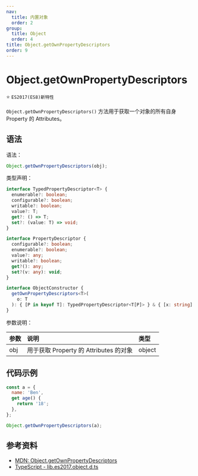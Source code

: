 ```yaml
---
nav:
  title: 内置对象
  order: 2
group:
  title: Object
  order: 4
title: Object.getOwnPropertyDescriptors
order: 9
---
```


# Object.getOwnPropertyDescriptors

⭐️ `ES2017(ES8)新特性`

`Object.getOwnPropertyDescriptors()` 方法用于获取一个对象的所有自身 Property 的 Attributes。

## 语法

语法：

```js
Object.getOwnPropertyDescriptors(obj);
```

类型声明：

```ts
interface TypedPropertyDescriptor<T> {
  enumerable?: boolean;
  configurable?: boolean;
  writable?: boolean;
  value?: T;
  get?: () => T;
  set?: (value: T) => void;
}

interface PropertyDescriptor {
  configurable?: boolean;
  enumerable?: boolean;
  value?: any;
  writable?: boolean;
  get?(): any;
  set?(v: any): void;
}

interface ObjectConstructor {
  getOwnPropertyDescriptors<T>(
    o: T
  ): { [P in keyof T]: TypedPropertyDescriptor<T[P]> } & { [x: string]: PropertyDescriptor };
}
```

参数说明：

| 参数 | 说明                                   | 类型   |
| :--- | :------------------------------------- | :----- |
| obj  | 用于获取 Property 的 Attributes 的对象 | object |

## 代码示例

```js
const a = {
  name: 'Ben',
  get age() {
    return '18';
  },
};

Object.getOwnPropertyDescriptors(a);
```

## 参考资料

- [MDN: Object.getOwnPropertyDescriptors](https://developer.mozilla.org/zh-CN/docs/Web/JavaScript/Reference/Global_Objects/Object/getOwnPropertyDescriptors)
- [TypeScript - lib.es2017.object.d.ts](https://github.com/microsoft/TypeScript/blob/main/lib/lib.es2017.object.d.ts)

